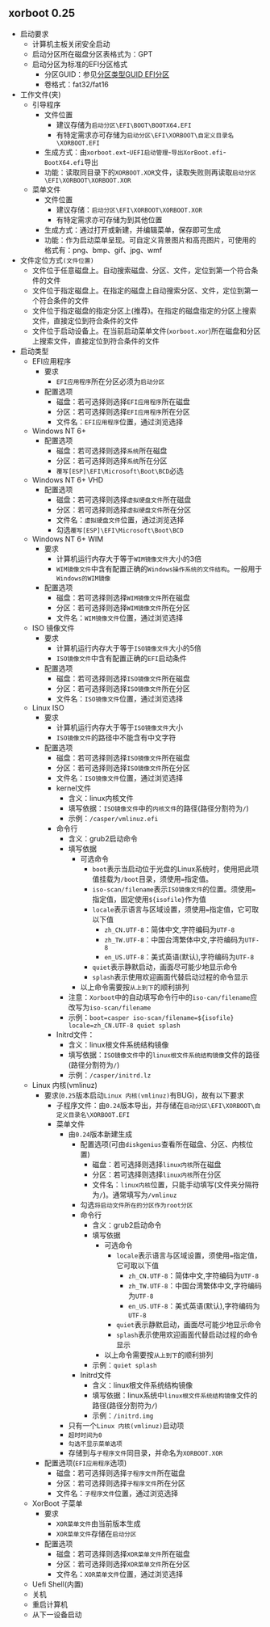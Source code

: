 ## xorboot 0.25
* 启动要求
    * 计算机主板关闭安全启动 
    * 启动分区所在磁盘分区表格式为：GPT
    * 启动分区为标准的EFI分区格式 
        * 分区GUID：参见[分区类型GUID EFI分区](./windows_command)
        * 卷格式：fat32/fat16
* 工作文件(夹)
    * 引导程序
        * 文件位置
            * 建议存储为`启动分区\EFI\BOOT\BOOTX64.EFI`
            * 有特定需求亦可存储为`启动分区\EFI\XORBOOT\自定义目录名\XORBOOT.EFI`
        * 生成方式：由`xorboot.ext`-`UEFI启动管理`-`导出XorBoot.efi`-`BootX64.efi`导出 
        * 功能：读取同目录下的`XORBOOT.XOR`文件，读取失败则再读取`启动分区\EFI\XORBOOT\XORBOOT.XOR`
    * 菜单文件
        * 文件位置
            * 建议存储：`启动分区\EFI\XORBOOT\XORBOOT.XOR`
            * 有特定需求亦可存储为到其他位置 
        * 生成方式：通过打开或新建，并编辑菜单，保存即可生成
        * 功能：作为启动菜单呈现。可自定义背景图片和高亮图片，可使用的格式有：png、bmp、gif、jpg、wmf
* 文件定位方式`(文件位置)`
    * 文件位于任意磁盘上。自动搜索磁盘、分区、文件，定位到第一个符合条件的文件
    * 文件位于指定磁盘上。在指定的磁盘上自动搜索分区、文件，定位到第一个符合条件的文件
    * 文件位于指定磁盘的指定分区上(推荐)。在指定的磁盘指定的分区上搜索文件，直接定位到符合条件的文件
    * 文件位于启动设备上。在当前启动菜单文件(`xorboot.xor`)所在磁盘和分区上搜索文件，直接定位到符合条件的文件
* 启动类型
    * EFI应用程序
        * 要求
            * `EFI应用程序`所在分区必须为`启动分区`
        * 配置选项
            * 磁盘：若可选择则选择`EFI应用程序`所在磁盘
            * 分区：若可选择则选择`EFI应用程序`所在分区
            * 文件名：`EFI应用程序`位置，通过浏览选择
    * Windows NT 6+
        * 配置选项
            * 磁盘：若可选择则选择`系统`所在磁盘
            * 分区：若可选择则选择`系统`所在分区 
            * `覆写[ESP]\EFI\Microsoft\Boot\BCD`必选
    * Windows NT 6+ VHD
        * 配置选项
            * 磁盘：若可选择则选择`虚拟硬盘文件`所在磁盘 
            * 分区：若可选择则选择`虚拟硬盘文件`所在分区 
            * 文件名：`虚拟硬盘文件`位置，通过浏览选择 
            * 勾选`覆写[ESP]\EFI\Microsoft\Boot\BCD`
    * Windows NT 6+ WIM 
        * 要求
            * 计算机运行内存大于等于`WIM镜像文件`大小的3倍 
            * `WIM镜像文件`中含有配置正确的`Windows操作系统的文件结构`。一般用于`Windows的WIM镜像`
        * 配置选项
            * 磁盘：若可选择则选择`WIM镜像文件`所在磁盘 
            * 分区：若可选择则选择`WIM镜像文件`所在分区 
            * 文件名：`WIM镜像文件`位置，通过浏览选择 
    * ISO 镜像文件
        * 要求
            * 计算机运行内存大于等于`ISO镜像文件`大小的5倍 
            * `ISO镜像文件`中含有配置正确的`EFI`启动条件
        * 配置选项
            * 磁盘：若可选择则选择`ISO镜像文件`所在磁盘 
            * 分区：若可选择则选择`ISO镜像文件`所在分区 
            * 文件名：`ISO镜像文件`位置，通过浏览选择 
    * Linux ISO
        * 要求
            * 计算机运行内存大于等于`ISO镜像文件`大小 
            * `ISO镜像文件`的路径中不能含有中文字符 
        * 配置选项
            * 磁盘：若可选择则选择`ISO镜像文件`所在磁盘 
            * 分区：若可选择则选择`ISO镜像文件`所在分区 
            * 文件名：`ISO镜像文件`位置，通过浏览选择 
            * kernel文件
                * 含义：linux内核文件
                * 填写依据：`ISO镜像文件`中的`内核文件`的路径(路径分割符为`/`) 
                * 示例：`/casper/vmlinuz.efi`
            * 命令行
                * 含义：grub2启动命令
                * 填写依据
                    * 可选命令
                        * `boot`表示当启动位于光盘的Linux系统时，使用把此项值挂载为`/boot`目录，须使用`=`指定值。 
                        * `iso-scan/filename`表示`ISO镜像文件`的位置。须使用`=`指定值，固定使用`${isofile}`作为值
                        * `locale`表示语言与区域设置，须使用`=`指定值，它可取以下值 
                            * `zh_CN.UTF-8`：简体中文,字符编码为`UTF-8`
                            * `zh_TW.UTF-8`：中国台湾繁体中文,字符编码为`UTF-8`
                            * `en_US.UTF-8`：美式英语(默认),字符编码为`UTF-8`
                        * `quiet`表示静默启动，画面尽可能少地显示命令
                        * `splash`表示使用欢迎画面代替启动过程的命令显示
                    * 以上命令需要按`从上到下`的顺利排列 
                * 注意：`Xorboot`中的自动填写命令行中的`iso-can/filename`应改写为`iso-scan/filename`
                * 示例：`boot=casper iso-scan/filename=${isofile} locale=zh_CN.UTF-8 quiet splash`
            * Initrd文件：
                * 含义：linux根文件系统结构镜像
                * 填写依据：`ISO镜像文件`中的`linux根文件系统结构镜像`文件的路径(路径分割符为`/`)  
                * 示例：`/casper/initrd.lz`
    * Linux 内核(vmlinuz) 
        * 要求(`0.25`版本启动`Linux 内核(vmlinuz)`有BUG)，故有以下要求
            * 子程序文件：由`0.24`版本导出，并存储在`启动分区\EFI\XORBOOT\自定义目录名\XORBOOT.EFI`
            * 菜单文件
                * 由`0.24`版本新建生成
                    * 配置选项(可由`diskgenius`查看所在磁盘、分区、内核位置)
                        * 磁盘：若可选择则选择`linux内核`所在磁盘 
                        * 分区：若可选择则选择`linux内核`所在分区 
                        * 文件名：`linux内核`位置，只能手动填写(文件夹分隔符为`/`)。通常填写为`/vmlinuz`
                    * 勾选`将启动文件所在的分区作为root分区`
                    * 命令行
                        * 含义：grub2启动命令
                        * 填写依据
                            * 可选命令
                                * `locale`表示语言与区域设置，须使用`=`指定值，它可取以下值 
                                    * `zh_CN.UTF-8`：简体中文,字符编码为`UTF-8`
                                    * `zh_TW.UTF-8`：中国台湾繁体中文,字符编码为`UTF-8`
                                    * `en_US.UTF-8`：美式英语(默认),字符编码为`UTF-8`
                                * `quiet`表示静默启动，画面尽可能少地显示命令
                                * `splash`表示使用欢迎画面代替启动过程的命令显示
                            * 以上命令需要按`从上到下`的顺利排列 
                        * 示例：`quiet splash`
                    * Initrd文件
                        * 含义：linux根文件系统结构镜像
                        * 填写依据：linux系统中`linux根文件系统结构镜像`文件的路径(路径分割符为`/`)  
                        * 示例：`/initrd.img`
                * 只有一个`Linux 内核(vmlinuz)`启动项
                * `超时时间为0`
                * `勾选不显示菜单选项`
                * 存储到与`子程序文件`同目录，并命名为`XORBOOT.XOR`
        * 配置选项(`EFI应用程序`选项)
            * 磁盘：若可选择则选择`子程序文件`所在磁盘 
            * 分区：若可选择则选择`子程序文件`所在分区
            * 文件名：`子程序文件`位置，通过浏览选择
    * XorBoot 子菜单
        * 要求  
            * `XOR菜单文件`由当前版本生成
            * `XOR菜单文件`存储在`启动分区`
        * 配置选项
            * 磁盘：若可选择则选择`XOR菜单文件`所在磁盘 
            * 分区：若可选择则选择`XOR菜单文件`所在分区
            * 文件名：`XOR菜单文件`位置，通过浏览选择
    * Uefi Shell(内置) 
    * 关机
    * 重启计算机
    * 从下一设备启动
